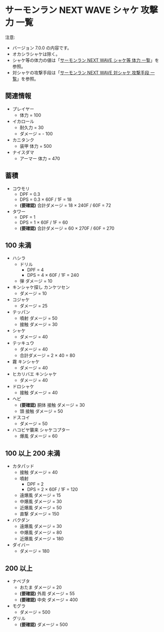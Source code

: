 # サーモンラン NEXT WAVE シャケ 攻撃力 一覧

注意:

- バージョン 7.0.0 の内容です。
- オカシラシャケは除く。
- シャケ等の体力の値は「[サーモンラン NEXT WAVE シャケ等 体力 一覧](../hp-list.md)」を参照。
- 対シャケの攻撃手段は「[サーモンラン NEXT WAVE 対シャケ 攻撃手段 一覧](../weapons/list.md)」を参照。

## 関連情報

- プレイヤー
	- 体力 = 100
- イカロール
	- 耐久力 = 30
	- ダメージ = - 100
- カニタンク
	- 装甲 体力 = 500
- ナイスダマ
	- アーマー 体力 = 470

## 蓄積

- コウモリ
	- DPF = 0.3
	- DPS = 0.3 × 60F / 1F = 18
	- **(要確認)** 合計ダメージ = 18 × 240F / 60F = 72
- タワー
	- DPF = 1
	- DPS = 1 × 60F / 1F = 60
	- **(要確認)** 合計ダメージ = 60 × 270F / 60F = 270

## 100 未満

- ハシラ
	- ドリル
		- DPF = 4
		- DPS = 4 × 60F / 1F = 240
	- 弾 ダメージ = 10
- キンシャケ探し カンケツセン
	- ダメージ = 10
- コジャケ
	- ダメージ = 25
- テッパン
	- 噴射 ダメージ = 50
	- 接触 ダメージ = 30
- シャケ
	- ダメージ = 40
- テッキュウ
	- ダメージ = 40
	- 合計ダメージ = 2 × 40 = 80
- 霧 キンシャケ
	- ダメージ = 40
- ヒカリバエ キンシャケ
	- ダメージ = 40
- ドロシャケ
	- 接触 ダメージ = 40
- ヘビ
	- **(要確認)** 胴体 接触 ダメージ = 30
	- 頭 接触 ダメージ = 50
- ドスコイ
	- ダメージ = 50
- ハコビヤ襲来 シャケコプター
	- 爆風 ダメージ = 60

## 100 以上 200 未満

- カタパッド
	- 接触 ダメージ = 40
	- 噴射
		- DPF = 2
		- DPS = 2 × 60F / 1F = 120
	- 遠爆風 ダメージ = 15
	- 中爆風 ダメージ = 30
	- 近爆風 ダメージ = 50
	- 直撃 ダメージ = 150
- バクダン
	- 遠爆風 ダメージ = 30
	- 中爆風 ダメージ = 80
	- 近爆風 ダメージ = 180
- ダイバー
	- ダメージ = 180

## 200 以上

- ナベブタ
	- おたま ダメージ = 20
	- **(要確認)** 外周 ダメージ = 55
	- **(要確認)** 中央 ダメージ = 400
- モグラ
	- ダメージ = 500
- グリル
	- **(要確認)** ダメージ = 500

